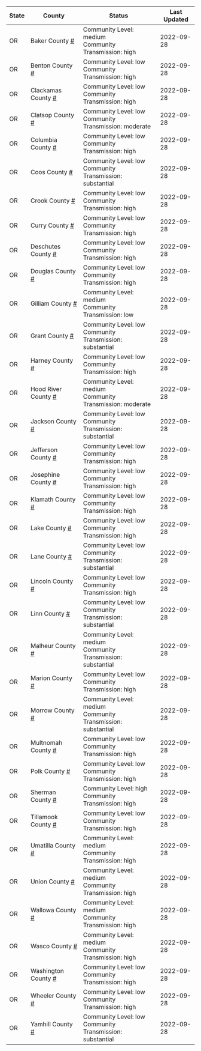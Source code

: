 State | County | Status | Last Updated
--- | --- | --- | --- 
OR | Baker County <a href="#baker_county">#</a> | <a name="baker_county"></a>Community Level: medium<br/>Community Transmission: high | 2022-09-28
OR | Benton County <a href="#benton_county">#</a> | <a name="benton_county"></a>Community Level: low<br/>Community Transmission: high | 2022-09-28
OR | Clackamas County <a href="#clackamas_county">#</a> | <a name="clackamas_county"></a>Community Level: low<br/>Community Transmission: high | 2022-09-28
OR | Clatsop County <a href="#clatsop_county">#</a> | <a name="clatsop_county"></a>Community Level: low<br/>Community Transmission: moderate | 2022-09-28
OR | Columbia County <a href="#columbia_county">#</a> | <a name="columbia_county"></a>Community Level: low<br/>Community Transmission: high | 2022-09-28
OR | Coos County <a href="#coos_county">#</a> | <a name="coos_county"></a>Community Level: low<br/>Community Transmission: substantial | 2022-09-28
OR | Crook County <a href="#crook_county">#</a> | <a name="crook_county"></a>Community Level: low<br/>Community Transmission: high | 2022-09-28
OR | Curry County <a href="#curry_county">#</a> | <a name="curry_county"></a>Community Level: low<br/>Community Transmission: high | 2022-09-28
OR | Deschutes County <a href="#deschutes_county">#</a> | <a name="deschutes_county"></a>Community Level: low<br/>Community Transmission: high | 2022-09-28
OR | Douglas County <a href="#douglas_county">#</a> | <a name="douglas_county"></a>Community Level: low<br/>Community Transmission: high | 2022-09-28
OR | Gilliam County <a href="#gilliam_county">#</a> | <a name="gilliam_county"></a>Community Level: medium<br/>Community Transmission: low | 2022-09-28
OR | Grant County <a href="#grant_county">#</a> | <a name="grant_county"></a>Community Level: low<br/>Community Transmission: substantial | 2022-09-28
OR | Harney County <a href="#harney_county">#</a> | <a name="harney_county"></a>Community Level: low<br/>Community Transmission: high | 2022-09-28
OR | Hood River County <a href="#hood_river_county">#</a> | <a name="hood_river_county"></a>Community Level: medium<br/>Community Transmission: moderate | 2022-09-28
OR | Jackson County <a href="#jackson_county">#</a> | <a name="jackson_county"></a>Community Level: low<br/>Community Transmission: substantial | 2022-09-28
OR | Jefferson County <a href="#jefferson_county">#</a> | <a name="jefferson_county"></a>Community Level: low<br/>Community Transmission: high | 2022-09-28
OR | Josephine County <a href="#josephine_county">#</a> | <a name="josephine_county"></a>Community Level: low<br/>Community Transmission: high | 2022-09-28
OR | Klamath County <a href="#klamath_county">#</a> | <a name="klamath_county"></a>Community Level: low<br/>Community Transmission: high | 2022-09-28
OR | Lake County <a href="#lake_county">#</a> | <a name="lake_county"></a>Community Level: low<br/>Community Transmission: high | 2022-09-28
OR | Lane County <a href="#lane_county">#</a> | <a name="lane_county"></a>Community Level: low<br/>Community Transmission: substantial | 2022-09-28
OR | Lincoln County <a href="#lincoln_county">#</a> | <a name="lincoln_county"></a>Community Level: low<br/>Community Transmission: high | 2022-09-28
OR | Linn County <a href="#linn_county">#</a> | <a name="linn_county"></a>Community Level: low<br/>Community Transmission: substantial | 2022-09-28
OR | Malheur County <a href="#malheur_county">#</a> | <a name="malheur_county"></a>Community Level: medium<br/>Community Transmission: substantial | 2022-09-28
OR | Marion County <a href="#marion_county">#</a> | <a name="marion_county"></a>Community Level: low<br/>Community Transmission: high | 2022-09-28
OR | Morrow County <a href="#morrow_county">#</a> | <a name="morrow_county"></a>Community Level: medium<br/>Community Transmission: substantial | 2022-09-28
OR | Multnomah County <a href="#multnomah_county">#</a> | <a name="multnomah_county"></a>Community Level: low<br/>Community Transmission: high | 2022-09-28
OR | Polk County <a href="#polk_county">#</a> | <a name="polk_county"></a>Community Level: low<br/>Community Transmission: high | 2022-09-28
OR | Sherman County <a href="#sherman_county">#</a> | <a name="sherman_county"></a>Community Level: high<br/>Community Transmission: high | 2022-09-28
OR | Tillamook County <a href="#tillamook_county">#</a> | <a name="tillamook_county"></a>Community Level: low<br/>Community Transmission: high | 2022-09-28
OR | Umatilla County <a href="#umatilla_county">#</a> | <a name="umatilla_county"></a>Community Level: medium<br/>Community Transmission: high | 2022-09-28
OR | Union County <a href="#union_county">#</a> | <a name="union_county"></a>Community Level: medium<br/>Community Transmission: high | 2022-09-28
OR | Wallowa County <a href="#wallowa_county">#</a> | <a name="wallowa_county"></a>Community Level: medium<br/>Community Transmission: high | 2022-09-28
OR | Wasco County <a href="#wasco_county">#</a> | <a name="wasco_county"></a>Community Level: medium<br/>Community Transmission: high | 2022-09-28
OR | Washington County <a href="#washington_county">#</a> | <a name="washington_county"></a>Community Level: low<br/>Community Transmission: high | 2022-09-28
OR | Wheeler County <a href="#wheeler_county">#</a> | <a name="wheeler_county"></a>Community Level: low<br/>Community Transmission: high | 2022-09-28
OR | Yamhill County <a href="#yamhill_county">#</a> | <a name="yamhill_county"></a>Community Level: low<br/>Community Transmission: substantial | 2022-09-28
